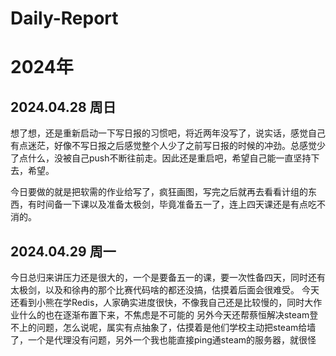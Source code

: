# Daily-Report

# 2024年

## 2024.04.28   周日

想了想，还是重新启动一下写日报的习惯吧，将近两年没写了，说实话，感觉自己有点迷茫，好像不写日报之后感觉整个人少了之前写日报的时候的冲劲。总感觉少了点什么，没被自己push不断往前走。因此还是重启吧，希望自己能一直坚持下去，希望。

今日要做的就是把软需的作业给写了，疯狂画图，写完之后就再去看看计组的东西，有时间备一下课以及准备太极剑，毕竟准备五一了，连上四天课还是有点吃不消的。


## 2024.04.29   周一

今日总归来讲压力还是很大的，一个是要备五一的课，要一次性备四天，同时还有太极剑，以及和徐冉的那个比赛代码啥的都还没搞，估摸着后面会很难受。
今天还看到小熊在学Redis，人家确实进度很快，不像我自己还是比较慢的，同时大作业什么的也在逐渐布置下来，不焦虑是不可能的
另外今天还帮蔡恒解决steam登不上的问题，怎么说呢，属实有点抽象了，估摸着是他们学校主动把steam给墙了，一个是代理没有问题，另外一个我也能直接ping通steam的服务器，就很怪